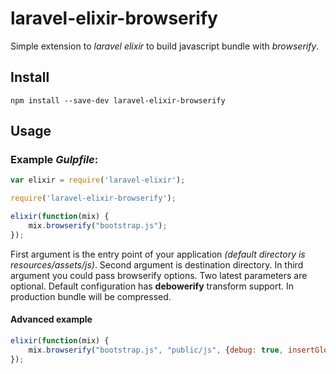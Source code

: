 # laravel-elixir-browserify

Simple extension to *laravel elixir* to build javascript bundle with *browserify*.

## Install

```
npm install --save-dev laravel-elixir-browserify
```

## Usage

### Example *Gulpfile*:

```javascript
var elixir = require('laravel-elixir');

require('laravel-elixir-browserify');

elixir(function(mix) {
    mix.browserify("bootstrap.js");
});
```

First argument is the entry point of your application _(default directory is resources/assets/js)_. Second argument is destination directory. In third argument you could pass browserify options. Two latest parameters are optional. Default configuration has **debowerify** transform support. In production bundle will be compressed.

#### Advanced example

```javascript
elixir(function(mix) {
    mix.browserify("bootstrap.js", "public/js", {debug: true, insertGlobals: true});
});
```
